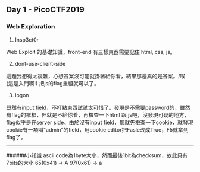 ## Day 1 - PicoCTF2019

### Web Exploration

1. Insp3ct0r

Web Exploit 的基礎知識，front-end 有三樣東西需要記住 html, css, js。

2. dont-use-client-side

這題我想得太複雜，心想答案沒可能就掛著給你看，結果那邊真的是答案。/唉 (這是入門啊!)
把js的flag重組就可以了。

3. logon

既然有input field，不打點東西試試太可惜了。發現是不需要password的，雖然有flag的框框，但就是不給你看，再檢查一下html 跟 js吧，沒發現可疑的地方，flag似乎是在server side。由於沒有input field，那就先檢查一下cookie，就發現cookie有一項叫"admin"的field，用cookie editor把Fasle改成True，F5就拿到flag了。

---
######小知識
ascii code為1byte大小，然而最後1bit為checksum，故此只有7bits的大小
65(0x41) -> A 
97(0x61) -> a
